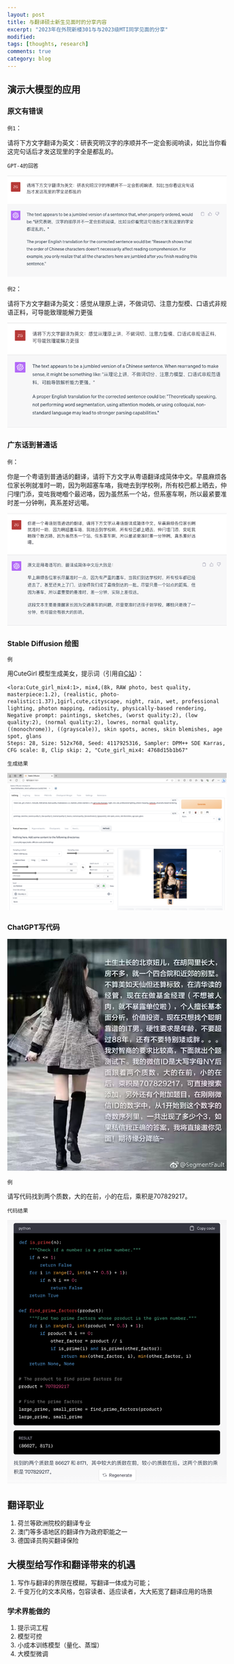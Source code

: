 ```yaml
---
layout: post
title: 与翻译硕士新生见面时的分享内容
excerpt: "2023年在外院新楼301与与2023级MTI同学见面的分享"
modified: 
tags: [thoughts, research]
comments: true
category: blog
---
```




## 演示大模型的应用

###  原文有错误

`例1`：

请将下方文字翻译为英文：研表究明汉字的序顺并不一定会影阅响读，如比当你看这完句话后才发这现里的字全是都乱的。

`GPT-4的回答`

 ![ex1](/assets/blog-images/202309/ex1.png)



`例2`：

请将下方文字翻译为英文：感觉从理原上讲，不做词切、注意力型模、口语式非规语正料，可导能致理能解力更强

 ![ex2](/assets/blog-images/202309/ex2.png)



### 广东话到普通话

`例`：

你是一个粤语到普通话的翻译，请将下方文字从粤语翻译成简体中文。早晨麻烦各位家长咧就准时一啲，因为咧超塞车咯，我哋去到学校咧，所有校巴都上晒去，仲闩埋门添，变咗我哋嗰个最迟咯，因为虽然系一个站，但系塞车啊，所以最紧要准时差一分钟咧，真系差好远噶。



 ![ex3](/assets//blog-images/202309/ex3.png)



### Stable Diffusion 绘图

`例`

用CuteGirl 模型生成美女，提示词（引用自[C站](https://civitai.com/images/2181361?period=AllTime&periodMode=published&sort=Newest&view=categories&modelVersionId=16677&modelId=14171&postId=532375)）：

```
<lora:Cute_girl_mix4:1>, mix4,(8k, RAW photo, best quality, masterpiece:1.2), (realistic, photo-realistic:1.37),1girl,cute,cityscape, night, rain, wet, professional lighting, photon mapping, radiosity, physically-based rendering,
Negative prompt: paintings, sketches, (worst quality:2), (low quality:2), (normal quality:2), lowres, normal quality, ((monochrome)), ((grayscale)), skin spots, acnes, skin blemishes, age spot, glans
Steps: 28, Size: 512x768, Seed: 4117925316, Sampler: DPM++ SDE Karras, CFG scale: 8, Clip skip: 2, "Cute_girl_mix4: 4768d15b1b67"
```

`生成结果`



 ![Stable Diffusion运行结果](/assets/blog-images/202309/sd.jpng.png)

### ChatGPT写代码

 ![meinv](/assets/blog-images/202309/meinv.JPG)

`例`

请写代码找到两个质数，大的在前，小的在后，乘积是707829217。



`代码结果`

 ![py](/assets/blog-images/202309/py.png)



## 翻译职业

1. 荷兰等欧洲院校的翻译专业
2. 澳门等多语地区的翻译作为政府职能之一
3. 德国译员购买翻译保险



## 大模型给写作和翻译带来的机遇

1. 写作与翻译的界限在模糊，写翻译一体成为可能；
2. 千变万化的文本风格，包容读者、适应读者，大大拓宽了翻译应用的场景



### 学术界能做的

1. 提示词工程
2. 模型可控
3. 小成本训练模型（量化、蒸馏）
4. 大模型微调

   



